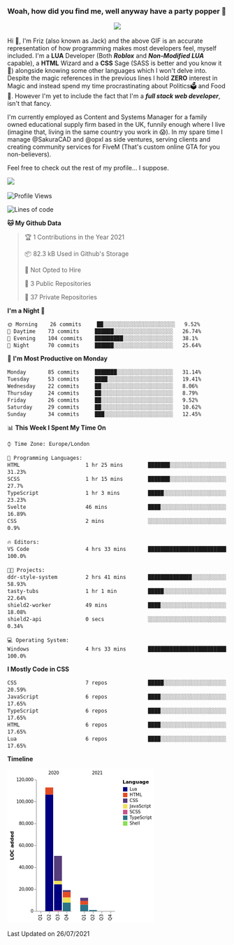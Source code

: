 ### Woah, how did you find me, well anyway have a party popper 🎉

<p align="center">
  <img  src="https://66.media.tumblr.com/d2766024a15e8c140bf20f314664eed2/d1615166bf58615c-d8/s400x600/aabc473a64edc43599d5345fd1e9e792d66ecc48.gifv">
</p>

Hi :wave:, I'm Friz (also known as Jack) and the above GIF is an accurate representation of how programming makes most developers feel, myself included. I'm a **LUA** Developer (Both ***Roblox*** and ***Non-Modified LUA*** capable), a **HTML** Wizard and a **CSS** Sage (SASS is better and you know it :pray:) alongside knowing some other languages which I won't delve into. Despite the magic references in the previous lines I hold **ZERO** interest in Magic and instead spend my time procrastinating about Politics🗳️ and Food🍔. However I'm yet to include the fact that I'm a ***full stack web developer***, isn't that fancy.

I'm currently employed as Content and Systems Manager for a family owned educational supply firm based in the UK, funnily enough where I live (imagine that, living in the same country you work in 😱). In my spare time I manage @SakuraCAD and @opxl as side ventures, serving clients and creating community services for FiveM (That's custom online GTA for you non-believers).

Feel free to check out the rest of my profile... I suppose.

<a href="https://github.com/anuraghazra/github-readme-stats">
  <img  src="https://github-readme-stats.vercel.app/api?username=JackOPXL&count_private=true&show_icons=true&theme=tokyonight" />
</a>



<!--START_SECTION:waka-->
![Profile Views](http://img.shields.io/badge/Profile%20Views-0-blue)

![Lines of code](https://img.shields.io/badge/From%20Hello%20World%20I%27ve%20Written-195571%20lines%20of%20code-blue)

**🐱 My Github Data** 

> 🏆 1 Contributions in the Year 2021
 > 
> 📦 82.3 kB Used in Github's Storage 
 > 
> 🚫 Not Opted to Hire
 > 
> 📜 3 Public Repositories 
 > 
> 🔑 37 Private Repositories  
 > 
**I'm a Night 🦉** 

```text
🌞 Morning    26 commits     ██░░░░░░░░░░░░░░░░░░░░░░░   9.52% 
🌆 Daytime    73 commits     ██████░░░░░░░░░░░░░░░░░░░   26.74% 
🌃 Evening    104 commits    █████████░░░░░░░░░░░░░░░░   38.1% 
🌙 Night      70 commits     ██████░░░░░░░░░░░░░░░░░░░   25.64%

```
📅 **I'm Most Productive on Monday** 

```text
Monday       85 commits     ███████░░░░░░░░░░░░░░░░░░   31.14% 
Tuesday      53 commits     ████░░░░░░░░░░░░░░░░░░░░░   19.41% 
Wednesday    22 commits     ██░░░░░░░░░░░░░░░░░░░░░░░   8.06% 
Thursday     24 commits     ██░░░░░░░░░░░░░░░░░░░░░░░   8.79% 
Friday       26 commits     ██░░░░░░░░░░░░░░░░░░░░░░░   9.52% 
Saturday     29 commits     ██░░░░░░░░░░░░░░░░░░░░░░░   10.62% 
Sunday       34 commits     ███░░░░░░░░░░░░░░░░░░░░░░   12.45%

```


📊 **This Week I Spent My Time On** 

```text
⌚︎ Time Zone: Europe/London

💬 Programming Languages: 
HTML                     1 hr 25 mins        ███████░░░░░░░░░░░░░░░░░░   31.23% 
SCSS                     1 hr 15 mins        ███████░░░░░░░░░░░░░░░░░░   27.7% 
TypeScript               1 hr 3 mins         █████░░░░░░░░░░░░░░░░░░░░   23.23% 
Svelte                   46 mins             ████░░░░░░░░░░░░░░░░░░░░░   16.89% 
CSS                      2 mins              ░░░░░░░░░░░░░░░░░░░░░░░░░   0.9%

🔥 Editors: 
VS Code                  4 hrs 33 mins       █████████████████████████   100.0%

🐱‍💻 Projects: 
ddr-style-system         2 hrs 41 mins       ██████████████░░░░░░░░░░░   58.93% 
tasty-tubs               1 hr 1 min          █████░░░░░░░░░░░░░░░░░░░░   22.64% 
shield2-worker           49 mins             ████░░░░░░░░░░░░░░░░░░░░░   18.08% 
shield2-api              0 secs              ░░░░░░░░░░░░░░░░░░░░░░░░░   0.34%

💻 Operating System: 
Windows                  4 hrs 33 mins       █████████████████████████   100.0%

```

**I Mostly Code in CSS** 

```text
CSS                      7 repos             █████░░░░░░░░░░░░░░░░░░░░   20.59% 
JavaScript               6 repos             ████░░░░░░░░░░░░░░░░░░░░░   17.65% 
TypeScript               6 repos             ████░░░░░░░░░░░░░░░░░░░░░   17.65% 
HTML                     6 repos             ████░░░░░░░░░░░░░░░░░░░░░   17.65% 
Lua                      6 repos             ████░░░░░░░░░░░░░░░░░░░░░   17.65%

```


**Timeline**

![Chart not found](https://raw.githubusercontent.com/JackOPXL/JackOPXL/master/charts/bar_graph.png) 


 Last Updated on 26/07/2021
<!--END_SECTION:waka-->


